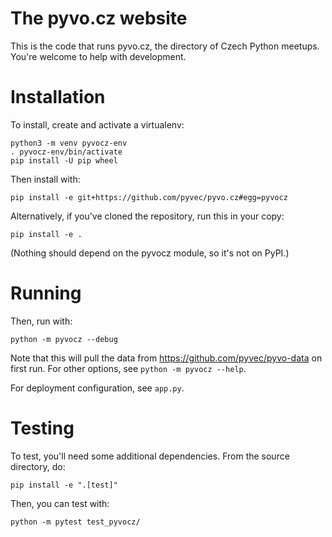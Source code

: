 # The pyvo.cz website

This is the code that runs pyvo.cz, the directory of Czech Python meetups.
You're welcome to help with development.

# Installation

To install, create and activate a virtualenv:

    python3 -m venv pyvocz-env
    . pyvocz-env/bin/activate
    pip install -U pip wheel

Then install with:

    pip install -e git+https://github.com/pyvec/pyvo.cz#egg=pyvocz

Alternatively, if you've cloned the repository, run this in your copy:

    pip install -e .

(Nothing should depend on the pyvocz module, so it's not on PyPI.)

# Running

Then, run with:

    python -m pyvocz --debug

Note that this will pull the data from https://github.com/pyvec/pyvo-data on
first run. For other options, see `python -m pyvocz --help`.

For deployment configuration, see `app.py`.

# Testing

To test, you'll need some additional dependencies.
From the source directory, do:

    pip install -e ".[test]"

Then, you can test with:

    python -m pytest test_pyvocz/

